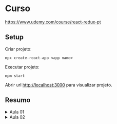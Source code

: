 
# Curso
https://www.udemy.com/course/react-redux-pt

## Setup

Criar projeto:

```
npx create-react-app <app name>
```

Executar projeto:
```
npm start
```

Abrir url [http://localhost:3000](http://localhost:3000) para visualizar projeto.

## Resumo
<details> 
<summary>Aula 01</summary>

    ### Pontos Importantes
        - React é uma biblioteca
        - Padrão SinglePageApplication (SPA)
</details>

<details> 
    <summary>Aula 02</summary>

    ### Pontos Importantes
    - Iteragir com o DOM (Document Object Model)
    - Hot reload
    - Manipular root element da sua SPA (index.html)
    - Alterado exemplo para resolver códigos [deprecated](https://react.dev/blog/2022/03/08/react-18-upgrade-guide#updates-to-client-rendering-apis)
    
</details>

